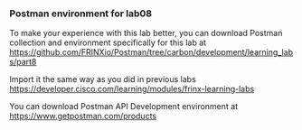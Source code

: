 ### Postman environment for lab08

To make your experience with this lab better, you can download Postman collection and environment specifically for this lab at  <https://github.com/FRINXio/Postman/tree/carbon/development/learning_labs/part8>

Import it the same way as you did in previous labs <https://developer.cisco.com/learning/modules/frinx-learning-labs>

You can download Postman API Development environment at <https://www.getpostman.com/products>